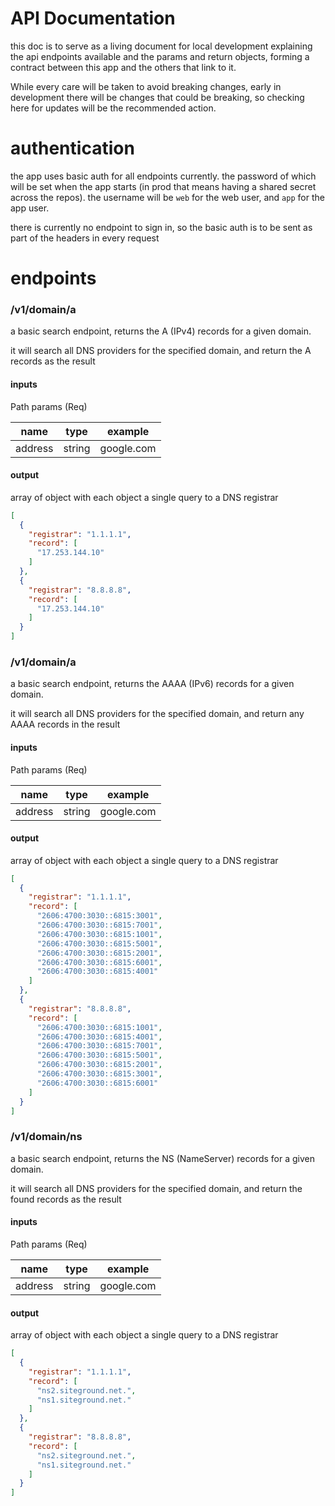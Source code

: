 # API Documentation
this doc is to serve as a living document for local development explaining the api endpoints available and the params and return objects, forming a contract between this app and the others that link to it.

While every care will be taken to avoid breaking changes, early in development there will be changes that could be breaking, so checking here for updates will be the recommended action.

# authentication
the app uses basic auth for all endpoints currently. the password of which will be set when the app starts (in prod that means having a shared secret across the repos). the username will be `web` for the web user, and `app` for the app user.

there is currently no endpoint to sign in, so the basic auth is to be sent as part of the headers in every request

# endpoints

### /v1/domain/a
a basic search endpoint, returns the A (IPv4) records for a given domain.

it will search all DNS providers for the specified domain, and return the A records as the result

#### inputs

Path params (Req)

|name| type | example |
|----|------|---------|
address | string | google.com

#### output

array of object with each object a single query to a DNS registrar

```json
[
  {
    "registrar": "1.1.1.1",
    "record": [
      "17.253.144.10"
    ]
  },
  {
    "registrar": "8.8.8.8",
    "record": [
      "17.253.144.10"
    ]
  }
]
```

### /v1/domain/a
a basic search endpoint, returns the AAAA (IPv6) records for a given domain.

it will search all DNS providers for the specified domain, and return any AAAA records in the result

#### inputs

Path params (Req)

|name| type | example |
|----|------|---------|
address | string | google.com

#### output

array of object with each object a single query to a DNS registrar

```json
[
  {
    "registrar": "1.1.1.1",
    "record": [
      "2606:4700:3030::6815:3001",
      "2606:4700:3030::6815:7001",
      "2606:4700:3030::6815:1001",
      "2606:4700:3030::6815:5001",
      "2606:4700:3030::6815:2001",
      "2606:4700:3030::6815:6001",
      "2606:4700:3030::6815:4001"
    ]
  },
  {
    "registrar": "8.8.8.8",
    "record": [
      "2606:4700:3030::6815:1001",
      "2606:4700:3030::6815:4001",
      "2606:4700:3030::6815:7001",
      "2606:4700:3030::6815:5001",
      "2606:4700:3030::6815:2001",
      "2606:4700:3030::6815:3001",
      "2606:4700:3030::6815:6001"
    ]
  }
]
```

### /v1/domain/ns
a basic search endpoint, returns the NS (NameServer) records for a given domain.

it will search all DNS providers for the specified domain, and return the found records as the result

#### inputs

Path params (Req)

|name| type | example |
|----|------|---------|
address | string | google.com

#### output

array of object with each object a single query to a DNS registrar

```json
[
  {
    "registrar": "1.1.1.1",
    "record": [
      "ns2.siteground.net.",
      "ns1.siteground.net."
    ]
  },
  {
    "registrar": "8.8.8.8",
    "record": [
      "ns2.siteground.net.",
      "ns1.siteground.net."
    ]
  }
]
```